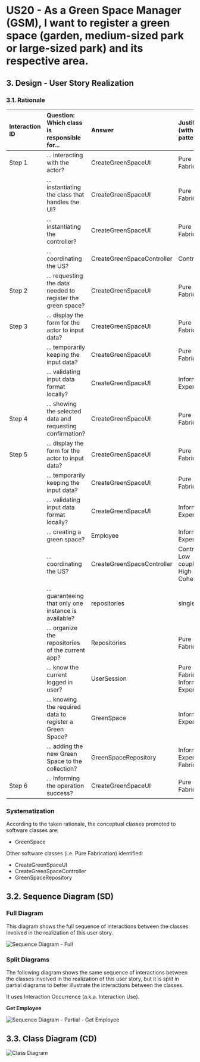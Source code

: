 # US20 - As a Green Space Manager (GSM), I want to register a green space (garden, medium-sized park or large-sized park) and its respective area.

## 3. Design - User Story Realization 

### 3.1. Rationale

| Interaction ID | Question: Which class is responsible for...                 | Answer                     | Justification (with patterns)           |
|:---------------|:------------------------------------------------------------|:---------------------------|:----------------------------------------|
| Step 1         | ... interacting with the actor?                             | CreateGreenSpaceUI         | Pure Fabrication                        |
|                | ... instantiating the class that handles the UI?            | CreateGreenSpaceUI         | Pure Fabrication                        |
|                | ... instantiating the controller?                           | CreateGreenSpaceUI         | Pure Fabrication                        |
|                | ... coordinating the US?                                    | CreateGreenSpaceController | Controller                              |
| Step 2         | ... requesting the data needed to register the green space? | CreateGreenSpaceUI         | Pure Fabrication                        |
| Step 3         | ... display the form for the actor to input data?           | CreateGreenSpaceUI         | Pure Fabrication                        |
|                | ... temporarily keeping the input data?                     | CreateGreenSpaceUI         | Pure Fabrication                        |
|                | ... validating input data format locally?                   | CreateGreenSpaceUI         | Information Expert                      |
| Step 4         | ... showing the selected data and requesting confirmation?  | CreateGreenSpaceUI         | Pure Fabrication                        |
| Step 5         | ... display the form for the actor to input data?           | CreateGreenSpaceUI         | Pure Fabrication                        |
|                | ... temporarily keeping the input data?                     | CreateGreenSpaceUI         | Pure Fabrication                        |
|                | ... validating input data format locally?                   | CreateGreenSpaceUI         | Information Expert                      |
|                | ... creating a green space?                                 | Employee                   | Information Expert                      |
|                | ... coordinating the US?                                    | CreateGreenSpaceController | Controller, Low coupling, High Cohesion |
|                | ... guaranteeing that only one instance is available?       | repositories               | singleton                               |
|                | ... organize the repositories of the current app?           | Repositories               | Pure Fabrication                        |
|                | ... know the current logged in user?                        | UserSession                | Pure Fabrication, Information Expert    |
|                | ... knowing the required data to register a Green Space?    | GreenSpace                 | Information Expert                      |
|                | ... adding the new Green Space to the collection?           | GreenSpaceRepository       | Information Expert, Pure Fabrication    |
| Step 6         | ... informing the operation success?                        | CreateGreenSpaceUI         | Pure Fabrication                        |

### Systematization ##

According to the taken rationale, the conceptual classes promoted to software classes are: 

* GreenSpace

Other software classes (i.e. Pure Fabrication) identified: 

* CreateGreenSpaceUI  
* CreateGreenSpaceController
* GreenSpaceRepository


## 3.2. Sequence Diagram (SD)


### Full Diagram

This diagram shows the full sequence of interactions between the classes involved in the realization of this user story.

![Sequence Diagram - Full](svg/us20-sequence-diagram-full.svg)

### Split Diagrams

The following diagram shows the same sequence of interactions between the classes involved in the realization of this user story, but it is split in partial diagrams to better illustrate the interactions between the classes.

It uses Interaction Occurrence (a.k.a. Interaction Use).

**Get Employee**

![Sequence Diagram - Partial - Get Employee](svg/us20-sequence-diagram-partial-get-employee.svg)

## 3.3. Class Diagram (CD)

![Class Diagram](svg/us20-class-diagram.svg)